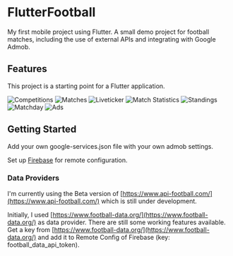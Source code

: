 # FlutterFootball

My first mobile project using Flutter. A small demo project for football matches, including the use of external APIs and integrating with Google Admob.

## Features

This project is a starting point for a Flutter application.

![Competitions](docs/assets/competitions.png "Competitions")
![Matches](docs/assets/matches.png "Matches")
![Liveticker](docs/assets/liveticker.png "Liveticker")
![Match Statistics](docs/assets/statistics.png "Match Statistics")
![Standings](docs/assets/standings.png "Standings")
![Matchday](docs/assets/matchday.png "Matchday")
![Ads](docs/assets/ads.png "Ads")


## Getting Started

Add your own google-services.json file with your own admob settings.

Set up [Firebase](https://firebase.google.com/) for remote configuration.

### Data Providers
I'm currently using the Beta version of [https://www.api-football.com/](https://www.api-football.com/) which is still under development.

Initially, I used [https://www.football-data.org/](https://www.football-data.org/) as data provider. There are still some working features available.
Get a key from [https://www.football-data.org/](https://www.football-data.org/) and add it to Remote Config of Firebase (key: football_data_api_token).


